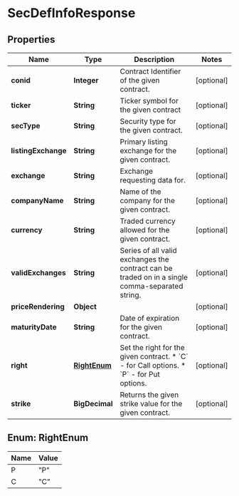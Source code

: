 

# SecDefInfoResponse


## Properties

| Name | Type | Description | Notes |
|------------ | ------------- | ------------- | -------------|
|**conid** | **Integer** | Contract Identifier of the given contract. |  [optional] |
|**ticker** | **String** | Ticker symbol for the given contract |  [optional] |
|**secType** | **String** | Security type for the given contract. |  [optional] |
|**listingExchange** | **String** | Primary listing exchange for the given contract. |  [optional] |
|**exchange** | **String** | Exchange requesting data for. |  [optional] |
|**companyName** | **String** | Name of the company for the given contract. |  [optional] |
|**currency** | **String** | Traded currency allowed for the given contract. |  [optional] |
|**validExchanges** | **String** | Series of all valid exchanges the contract can be traded on in a single comma-separated string. |  [optional] |
|**priceRendering** | **Object** |  |  [optional] |
|**maturityDate** | **String** | Date of expiration for the given contract. |  [optional] |
|**right** | [**RightEnum**](#RightEnum) | Set the right for the given contract. * &#x60;C&#x60; - for Call options. * &#x60;P&#x60; - for Put options.  |  [optional] |
|**strike** | **BigDecimal** | Returns the given strike value for the given contract. |  [optional] |



## Enum: RightEnum

| Name | Value |
|---- | -----|
| P | &quot;P&quot; |
| C | &quot;C&quot; |



